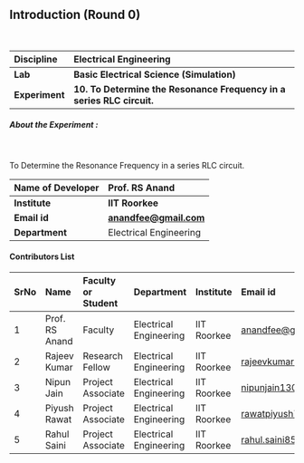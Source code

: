 ## Introduction (Round 0)

<br>

<b>Discipline | <b> Electrical Engineering
:--|:--|
<b> Lab | <b> Basic Electrical Science (Simulation)
<b> Experiment|     <b>10. To Determine the Resonance Frequency in a series RLC circuit.

<h5> About the Experiment : </h5> <br>

To Determine the Resonance Frequency in a series RLC circuit.

<b>Name of Developer | <b> Prof. RS Anand
:--|:--|
<b> Institute | <b> IIT Roorkee
<b> Email id|   <b> anandfee@gmail.com
<b> Department | Electrical Engineering

#### Contributors List

SrNo | Name | Faculty or Student | Department| Institute | Email id
:--|:--|:--|:--|:--|:--|
1 | Prof. RS Anand | Faculty | Electrical Engineering | IIT Roorkee| anandfee@gmail.com
2 | Rajeev Kumar | Research Fellow | Electrical Engineering | IIT Roorkee | rajeevkumar.rke@gmail.com
3 | Nipun Jain | Project Associate | Electrical Engineering | IIT Roorkee| nipunjain1305@gmail.com
4 | Piyush Rawat | Project Associate | Electrical Engineering | IIT Roorkee | rawatpiyush72@gmail.com
5 | Rahul Saini | Project Associate | Electrical Engineering | IIT Roorkee | rahul.saini8599@gmail.com

<br>
